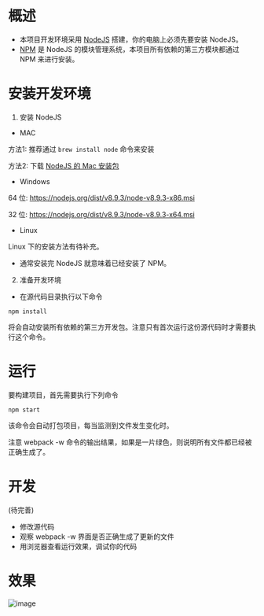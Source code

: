 # 概述

* 本项目开发环境采用 [NodeJS](http://nodejs.org) 搭建，你的电脑上必须先要安装 NodeJS。
* [NPM](https://www.npmjs.org/) 是 NodeJS 的模块管理系统，本项目所有依赖的第三方模块都通过 NPM 来进行安装。

# 安装开发环境

1. 安装 NodeJS

* MAC

方法1: 推荐通过 `brew install node` 命令来安装

方法2: 下载 [NodeJS 的 Mac 安装包](https://nodejs.org/dist/v8.9.3/node-v8.9.3.pkg)

* Windows

64 位: https://nodejs.org/dist/v8.9.3/node-v8.9.3-x86.msi

32 位: https://nodejs.org/dist/v8.9.3/node-v8.9.3-x64.msi

* Linux

Linux 下的安装方法有待补充。

* 通常安装完 NodeJS 就意味着已经安装了 NPM。

2. 准备开发环境

* 在源代码目录执行以下命令

`npm install`

将会自动安装所有依赖的第三方开发包。注意只有首次运行这份源代码时才需要执行这个命令。

# 运行

要构建项目，首先需要执行下列命令

`npm start`

该命令会自动打包项目，每当监测到文件发生变化时。

注意 webpack -w 命令的输出结果，如果是一片绿色，则说明所有文件都已经被正确生成了。


# 开发

(待完善)

* 修改源代码
* 观察 webpack -w 界面是否正确生成了更新的文件
* 用浏览器查看运行效果，调试你的代码

# 效果

![image](http://qiniu.sevenyuan.cn/show.gif)
